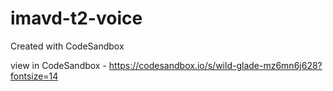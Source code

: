 # imavd-t2-voice
Created with CodeSandbox

view in CodeSandbox - https://codesandbox.io/s/wild-glade-mz6mn6j628?fontsize=14
